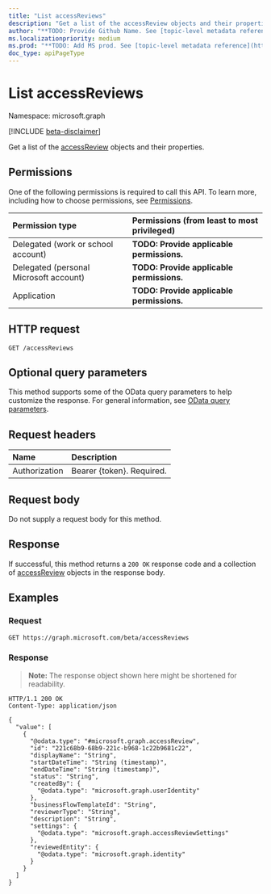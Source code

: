 ```yaml
---
title: "List accessReviews"
description: "Get a list of the accessReview objects and their properties."
author: "**TODO: Provide Github Name. See [topic-level metadata reference](https://msgo.azurewebsites.net/add/document/guidelines/metadata.html#topic-level-metadata)**"
ms.localizationpriority: medium
ms.prod: "**TODO: Add MS prod. See [topic-level metadata reference](https://msgo.azurewebsites.net/add/document/guidelines/metadata.html#topic-level-metadata)**"
doc_type: apiPageType
---
```


# List accessReviews
Namespace: microsoft.graph

[!INCLUDE [beta-disclaimer](../../includes/beta-disclaimer.md)]

Get a list of the [accessReview](../resources/accessreview.md) objects and their properties.

## Permissions
One of the following permissions is required to call this API. To learn more, including how to choose permissions, see [Permissions](/graph/permissions-reference).

|Permission type|Permissions (from least to most privileged)|
|:---|:---|
|Delegated (work or school account)|**TODO: Provide applicable permissions.**|
|Delegated (personal Microsoft account)|**TODO: Provide applicable permissions.**|
|Application|**TODO: Provide applicable permissions.**|

## HTTP request

<!-- {
  "blockType": "ignored"
}
-->
``` http
GET /accessReviews
```

## Optional query parameters
This method supports some of the OData query parameters to help customize the response. For general information, see [OData query parameters](/graph/query-parameters).

## Request headers
|Name|Description|
|:---|:---|
|Authorization|Bearer {token}. Required.|

## Request body
Do not supply a request body for this method.

## Response

If successful, this method returns a `200 OK` response code and a collection of [accessReview](../resources/accessreview.md) objects in the response body.

## Examples

### Request
<!-- {
  "blockType": "request",
  "name": "list_accessreview"
}
-->
``` http
GET https://graph.microsoft.com/beta/accessReviews
```


### Response
>**Note:** The response object shown here might be shortened for readability.
<!-- {
  "blockType": "response",
  "truncated": true,
  "@odata.type": "Collection(microsoft.graph.accessReview)"
}
-->
``` http
HTTP/1.1 200 OK
Content-Type: application/json

{
  "value": [
    {
      "@odata.type": "#microsoft.graph.accessReview",
      "id": "221c68b9-68b9-221c-b968-1c22b9681c22",
      "displayName": "String",
      "startDateTime": "String (timestamp)",
      "endDateTime": "String (timestamp)",
      "status": "String",
      "createdBy": {
        "@odata.type": "microsoft.graph.userIdentity"
      },
      "businessFlowTemplateId": "String",
      "reviewerType": "String",
      "description": "String",
      "settings": {
        "@odata.type": "microsoft.graph.accessReviewSettings"
      },
      "reviewedEntity": {
        "@odata.type": "microsoft.graph.identity"
      }
    }
  ]
}
```

